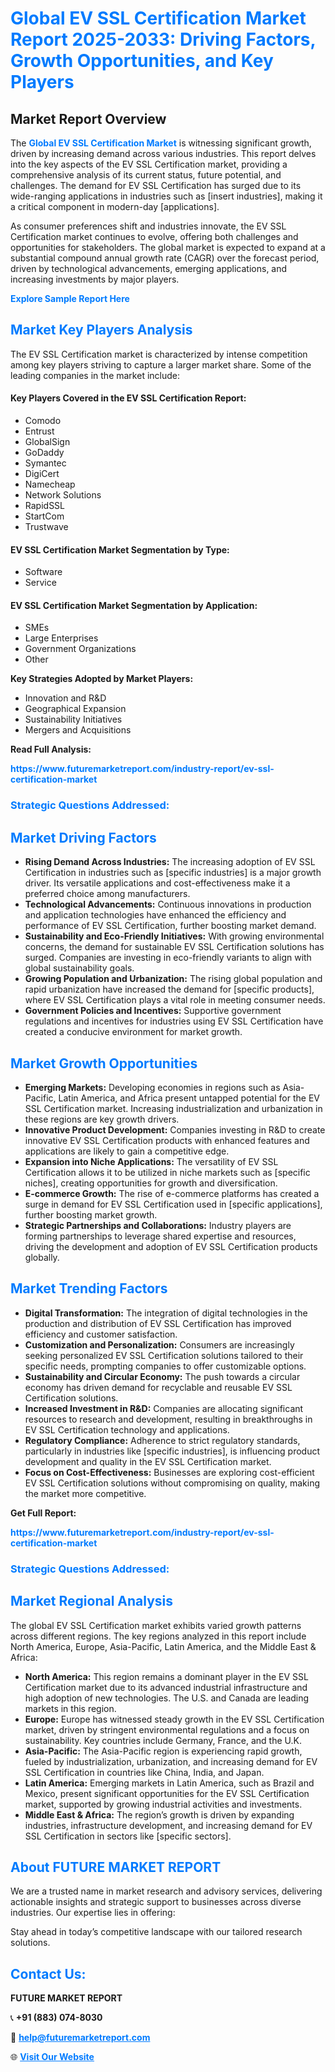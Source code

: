 <h1 style="color: #007BFF;">Global EV SSL Certification Market Report 2025-2033: Driving Factors, Growth Opportunities, and Key Players</h1>

<section id="overview">
<h2>Market Report Overview</h2>
<p>The <a href="https://www.futuremarketreport.com/industry-report/ev-ssl-certification-market" style="color: #007BFF; text-decoration: none;"><strong>Global EV SSL Certification Market</strong></a> is witnessing significant growth, driven by increasing demand across various industries. This report delves into the key aspects of the EV SSL Certification market, providing a comprehensive analysis of its current status, future potential, and challenges. The demand for EV SSL Certification has surged due to its wide-ranging applications in industries such as [insert industries], making it a critical component in modern-day [applications].</p>
<p>As consumer preferences shift and industries innovate, the EV SSL Certification market continues to evolve, offering both challenges and opportunities for stakeholders. The global market is expected to expand at a substantial compound annual growth rate (CAGR) over the forecast period, driven by technological advancements, emerging applications, and increasing investments by major players.</p>
</section>

<section id="overview">
<p><a href="https://www.futuremarketreport.com/request-sample/reportId=51340" style="color: #007BFF; text-decoration: none;"><strong>Explore Sample Report Here</strong></a></p>
</section>

<section id="key-players">
<h2 style="color: #007BFF;">Market Key Players Analysis</h2>
<p>The EV SSL Certification market is characterized by intense competition among key players striving to capture a larger market share. Some of the leading companies in the market include:</p>
<h4>Key Players Covered in the EV SSL Certification Report:</h4>
<ul><li>Comodo</li><li>Entrust</li><li>GlobalSign</li><li>GoDaddy</li><li>Symantec</li><li>DigiCert</li><li>Namecheap</li><li>Network Solutions</li><li>RapidSSL</li><li>StartCom</li><li>Trustwave</li></ul>
<h4>EV SSL Certification Market Segmentation by Type:</h4>
<ul><li>Software</li><li>Service</li></ul>

<h4>EV SSL Certification Market Segmentation by Application:</h4>
<ul><li>SMEs</li><li>Large Enterprises</li><li>Government Organizations</li><li>Other</li></ul>
<p><strong>Key Strategies Adopted by Market Players:</strong></p>
<ul>
<li>Innovation and R&D</li>
<li>Geographical Expansion</li>
<li>Sustainability Initiatives</li>
<li>Mergers and Acquisitions</li>
</ul>
</section>

<section>
<p><strong>Read Full Analysis: </strong></p><a href="https://www.futuremarketreport.com/industry-report/ev-ssl-certification-market" style="color: #007BFF; text-decoration: none;"><strong>https://www.futuremarketreport.com/industry-report/ev-ssl-certification-market</strong></a>
<h3 style="color: #007BFF;">Strategic Questions Addressed:</h3>
</section>

<section id="driving-factors">
<h2 style="color: #007BFF;">Market Driving Factors</h2>
<ul>
<li><strong>Rising Demand Across Industries:</strong> The increasing adoption of EV SSL Certification in industries such as [specific industries] is a major growth driver. Its versatile applications and cost-effectiveness make it a preferred choice among manufacturers.</li>
<li><strong>Technological Advancements:</strong> Continuous innovations in production and application technologies have enhanced the efficiency and performance of EV SSL Certification, further boosting market demand.</li>
<li><strong>Sustainability and Eco-Friendly Initiatives:</strong> With growing environmental concerns, the demand for sustainable EV SSL Certification solutions has surged. Companies are investing in eco-friendly variants to align with global sustainability goals.</li>
<li><strong>Growing Population and Urbanization:</strong> The rising global population and rapid urbanization have increased the demand for [specific products], where EV SSL Certification plays a vital role in meeting consumer needs.</li>
<li><strong>Government Policies and Incentives:</strong> Supportive government regulations and incentives for industries using EV SSL Certification have created a conducive environment for market growth.</li>
</ul>
</section>

<section id="growth-opportunities">
<h2 style="color: #007BFF;">Market Growth Opportunities</h2>
<ul>
<li><strong>Emerging Markets:</strong> Developing economies in regions such as Asia-Pacific, Latin America, and Africa present untapped potential for the EV SSL Certification market. Increasing industrialization and urbanization in these regions are key growth drivers.</li>
<li><strong>Innovative Product Development:</strong> Companies investing in R&D to create innovative EV SSL Certification products with enhanced features and applications are likely to gain a competitive edge.</li>
<li><strong>Expansion into Niche Applications:</strong> The versatility of EV SSL Certification allows it to be utilized in niche markets such as [specific niches], creating opportunities for growth and diversification.</li>
<li><strong>E-commerce Growth:</strong> The rise of e-commerce platforms has created a surge in demand for EV SSL Certification used in [specific applications], further boosting market growth.</li>
<li><strong>Strategic Partnerships and Collaborations:</strong> Industry players are forming partnerships to leverage shared expertise and resources, driving the development and adoption of EV SSL Certification products globally.</li>
</ul>
</section>

<section id="trending-factors">
<h2 style="color: #007BFF;">Market Trending Factors</h2>
<ul>
<li><strong>Digital Transformation:</strong> The integration of digital technologies in the production and distribution of EV SSL Certification has improved efficiency and customer satisfaction.</li>
<li><strong>Customization and Personalization:</strong> Consumers are increasingly seeking personalized EV SSL Certification solutions tailored to their specific needs, prompting companies to offer customizable options.</li>
<li><strong>Sustainability and Circular Economy:</strong> The push towards a circular economy has driven demand for recyclable and reusable EV SSL Certification solutions.</li>
<li><strong>Increased Investment in R&D:</strong> Companies are allocating significant resources to research and development, resulting in breakthroughs in EV SSL Certification technology and applications.</li>
<li><strong>Regulatory Compliance:</strong> Adherence to strict regulatory standards, particularly in industries like [specific industries], is influencing product development and quality in the EV SSL Certification market.</li>
<li><strong>Focus on Cost-Effectiveness:</strong> Businesses are exploring cost-efficient EV SSL Certification solutions without compromising on quality, making the market more competitive.</li>
</ul>
</section>

<section>
<p><strong>Get Full Report: </strong></p><a href="https://www.futuremarketreport.com/industry-report/ev-ssl-certification-market" style="color: #007BFF; text-decoration: none;"><strong>https://www.futuremarketreport.com/industry-report/ev-ssl-certification-market</strong></a>
<h3 style="color: #007BFF;">Strategic Questions Addressed:</h3>
</section>


<section id="regional-analysis">
<h2 style="color: #007BFF;">Market Regional Analysis</h2>
<p>The global EV SSL Certification market exhibits varied growth patterns across different regions. The key regions analyzed in this report include North America, Europe, Asia-Pacific, Latin America, and the Middle East & Africa:</p>
<ul>
<li><strong>North America:</strong> This region remains a dominant player in the EV SSL Certification market due to its advanced industrial infrastructure and high adoption of new technologies. The U.S. and Canada are leading markets in this region.</li>
<li><strong>Europe:</strong> Europe has witnessed steady growth in the EV SSL Certification market, driven by stringent environmental regulations and a focus on sustainability. Key countries include Germany, France, and the U.K.</li>
<li><strong>Asia-Pacific:</strong> The Asia-Pacific region is experiencing rapid growth, fueled by industrialization, urbanization, and increasing demand for EV SSL Certification in countries like China, India, and Japan.</li>
<li><strong>Latin America:</strong> Emerging markets in Latin America, such as Brazil and Mexico, present significant opportunities for the EV SSL Certification market, supported by growing industrial activities and investments.</li>
<li><strong>Middle East & Africa:</strong> The region’s growth is driven by expanding industries, infrastructure development, and increasing demand for EV SSL Certification in sectors like [specific sectors].</li>
</ul>
</section>

<footer>
<h2 style="color: #007BFF;">About FUTURE MARKET REPORT</h2>
<p>We are a trusted name in market research and advisory services, delivering actionable insights and strategic support to businesses across diverse industries. Our expertise lies in offering:</p>

<p>Stay ahead in today’s competitive landscape with our tailored research solutions.</p>

<h2 style="color: #007BFF;">Contact Us:</h2>
<p><strong>FUTURE MARKET REPORT</strong></p>
<p>📞 <strong>+91 (883) 074-8030</strong></p>
<p>📧 <strong><a href="mailto:help@futuremarketreport.com" style="color: #007BFF;">help@futuremarketreport.com</a></strong></p>
<p>🌐 <strong><a href="https://www.futuremarketreport.com/" style="color: #007BFF;">Visit Our Website</a></strong></p>
</footer>